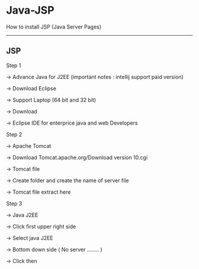 # Java-JSP
How to install JSP (Java Server Pages)


----------------------------------
JSP
----------------------------------


Step 1

-> Advance Java for J2EE   (important notes : intellij support paid version)

-> Download Eclipse

-> Support Laptop (64 bit and 32 bit)

-> Download 

-> Eclipse IDE for enterprice java and web Developers


Step 2

-> Apache Tomcat

-> Download Tomcat.apache.org/Download version 10.cgi

-> Tomcat file

-> Create folder and create the name of server file

-> Tomcat file extract here


Step 3

-> Java J2EE

-> Click first upper right side

-> Select java J2EE

-> Bottom down side ( No server ........ )

-> Click then

